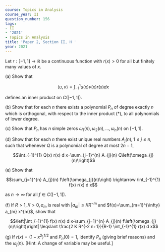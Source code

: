 ```yaml
---
course: Topics in Analysis
course_year: II
question_number: 156
tags:
- II
- '2021'
- Topics in Analysis
title: 'Paper 2, Section II, H '
year: 2021
---
```




Let $r:[-1,1] \rightarrow \mathbb{R}$ be a continuous function with $r(x)>0$ for all but finitely many values of $x$.

(a) Show that

$$\langle u, v\rangle=\int_{-1}^{1} u(x) v(x) r(x) d x$$

defines an inner product on $C([-1,1])$.

(b) Show that for each $n$ there exists a polynomial $P_{n}$ of degree exactly $n$ which is orthogonal, with respect to the inner product $(*)$, to all polynomials of lower degree.

(c) Show that $P_{n}$ has $n$ simple zeros $\omega_{1}(n), \omega_{2}(n), \ldots, \omega_{n}(n)$ on $[-1,1]$.

(d) Show that for each $n$ there exist unique real numbers $A_{j}(n), 1 \leqslant j \leqslant n$, such that whenever $Q$ is a polynomial of degree at most $2 n-1$,

$$\int_{-1}^{1} Q(x) r(x) d x=\sum_{j=1}^{n} A_{j}(n) Q\left(\omega_{j}(n)\right)$$

(e) Show that

$$\sum_{j=1}^{n} A_{j}(n) f\left(\omega_{j}(n)\right) \rightarrow \int_{-1}^{1} f(x) r(x) d x$$

as $n \rightarrow \infty$ for all $f \in C([-1,1])$.

(f) If $R>1, K>0, a_{m}$ is real with $\left|a_{m}\right| \leqslant K R^{-m}$ and $f(x)=\sum_{m=1}^{\infty} a_{m} x^{m}$, show that

$$\left|\int_{-1}^{1} f(x) r(x) d x-\sum_{j=1}^{n} A_{j}(n) f\left(\omega_{j}(n)\right)\right| \leqslant \frac{2 K R^{-2 n+1}}{R-1} \int_{-1}^{1} r(x) d x$$

(g) If $r(x)=\left(1-x^{2}\right)^{1 / 2}$ and $P_{n}(0)=1$, identify $P_{n}$ (giving brief reasons) and the $\omega_{j}(n)$. [Hint: A change of variable may be useful.]